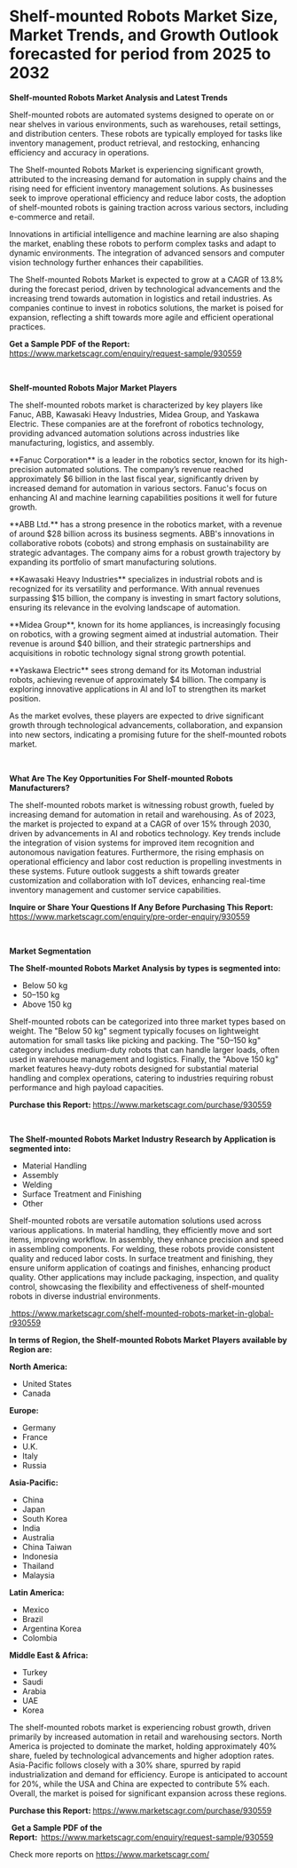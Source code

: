 <p><h1>Shelf-mounted Robots Market Size, Market Trends, and Growth Outlook forecasted for period from 2025 to 2032</h1></p><p><strong>Shelf-mounted Robots Market Analysis and Latest Trends</strong></p>
<p><p>Shelf-mounted robots are automated systems designed to operate on or near shelves in various environments, such as warehouses, retail settings, and distribution centers. These robots are typically employed for tasks like inventory management, product retrieval, and restocking, enhancing efficiency and accuracy in operations. </p><p>The Shelf-mounted Robots Market is experiencing significant growth, attributed to the increasing demand for automation in supply chains and the rising need for efficient inventory management solutions. As businesses seek to improve operational efficiency and reduce labor costs, the adoption of shelf-mounted robots is gaining traction across various sectors, including e-commerce and retail.</p><p>Innovations in artificial intelligence and machine learning are also shaping the market, enabling these robots to perform complex tasks and adapt to dynamic environments. The integration of advanced sensors and computer vision technology further enhances their capabilities. </p><p>The Shelf-mounted Robots Market is expected to grow at a CAGR of 13.8% during the forecast period, driven by technological advancements and the increasing trend towards automation in logistics and retail industries. As companies continue to invest in robotics solutions, the market is poised for expansion, reflecting a shift towards more agile and efficient operational practices.</p></p>
<p><strong>Get a Sample PDF of the Report:&nbsp;</strong> <a href="https://www.marketscagr.com/enquiry/request-sample/930559?utm_campaign=3201&utm_medium=2&utm_source=Github&utm_content=ia&utm_term=21032025&utm_id=shelf-mounted-robots">https://www.marketscagr.com/enquiry/request-sample/930559</a></p>
<p>&nbsp;</p>
<p><strong>Shelf-mounted Robots Major Market Players</strong></p>
<p><p>The shelf-mounted robots market is characterized by key players like Fanuc, ABB, Kawasaki Heavy Industries, Midea Group, and Yaskawa Electric. These companies are at the forefront of robotics technology, providing advanced automation solutions across industries like manufacturing, logistics, and assembly.</p><p>**Fanuc Corporation** is a leader in the robotics sector, known for its high-precision automated solutions. The company’s revenue reached approximately $6 billion in the last fiscal year, significantly driven by increased demand for automation in various sectors. Fanuc's focus on enhancing AI and machine learning capabilities positions it well for future growth.</p><p>**ABB Ltd.** has a strong presence in the robotics market, with a revenue of around $28 billion across its business segments. ABB's innovations in collaborative robots (cobots) and strong emphasis on sustainability are strategic advantages. The company aims for a robust growth trajectory by expanding its portfolio of smart manufacturing solutions.</p><p>**Kawasaki Heavy Industries** specializes in industrial robots and is recognized for its versatility and performance. With annual revenues surpassing $15 billion, the company is investing in smart factory solutions, ensuring its relevance in the evolving landscape of automation.</p><p>**Midea Group**, known for its home appliances, is increasingly focusing on robotics, with a growing segment aimed at industrial automation. Their revenue is around $40 billion, and their strategic partnerships and acquisitions in robotic technology signal strong growth potential.</p><p>**Yaskawa Electric** sees strong demand for its Motoman industrial robots, achieving revenue of approximately $4 billion. The company is exploring innovative applications in AI and IoT to strengthen its market position.</p><p>As the market evolves, these players are expected to drive significant growth through technological advancements, collaboration, and expansion into new sectors, indicating a promising future for the shelf-mounted robots market.</p></p>
<p>&nbsp;</p>
<p><strong>What Are The Key Opportunities For Shelf-mounted Robots Manufacturers?</strong></p>
<p><p>The shelf-mounted robots market is witnessing robust growth, fueled by increasing demand for automation in retail and warehousing. As of 2023, the market is projected to expand at a CAGR of over 15% through 2030, driven by advancements in AI and robotics technology. Key trends include the integration of vision systems for improved item recognition and autonomous navigation features. Furthermore, the rising emphasis on operational efficiency and labor cost reduction is propelling investments in these systems. Future outlook suggests a shift towards greater customization and collaboration with IoT devices, enhancing real-time inventory management and customer service capabilities.</p></p>
<p><strong>Inquire or Share Your Questions If Any Before Purchasing This Report:</strong> <a href="https://www.marketscagr.com/enquiry/pre-order-enquiry/930559?utm_campaign=3201&utm_medium=2&utm_source=Github&utm_content=ia&utm_term=21032025&utm_id=shelf-mounted-robots">https://www.marketscagr.com/enquiry/pre-order-enquiry/930559</a></p>
<p>&nbsp;</p>
<p><strong>Market Segmentation</strong></p>
<p><strong>The Shelf-mounted Robots Market Analysis by types is segmented into:</strong></p>
<p><ul><li>Below 50 kg</li><li>50–150 kg</li><li>Above 150 kg</li></ul></p>
<p><p>Shelf-mounted robots can be categorized into three market types based on weight. The "Below 50 kg" segment typically focuses on lightweight automation for small tasks like picking and packing. The "50–150 kg" category includes medium-duty robots that can handle larger loads, often used in warehouse management and logistics. Finally, the "Above 150 kg" market features heavy-duty robots designed for substantial material handling and complex operations, catering to industries requiring robust performance and high payload capacities.</p></p>
<p><strong>Purchase this Report:&nbsp;</strong><a href="https://www.marketscagr.com/purchase/930559?utm_campaign=3201&utm_medium=2&utm_source=Github&utm_content=ia&utm_term=21032025&utm_id=shelf-mounted-robots">https://www.marketscagr.com/purchase/930559</a></p>
<p>&nbsp;</p>
<p><strong>The Shelf-mounted Robots Market Industry Research by Application is segmented into:</strong></p>
<p><ul><li>Material Handling</li><li>Assembly</li><li>Welding</li><li>Surface Treatment and Finishing</li><li>Other</li></ul></p>
<p><p>Shelf-mounted robots are versatile automation solutions used across various applications. In material handling, they efficiently move and sort items, improving workflow. In assembly, they enhance precision and speed in assembling components. For welding, these robots provide consistent quality and reduced labor costs. In surface treatment and finishing, they ensure uniform application of coatings and finishes, enhancing product quality. Other applications may include packaging, inspection, and quality control, showcasing the flexibility and effectiveness of shelf-mounted robots in diverse industrial environments.</p></p>
<p><a href="https://www.marketscagr.com/shelf-mounted-robots-market-in-global-r930559?utm_campaign=3201&utm_medium=2&utm_source=Github&utm_content=ia&utm_term=21032025&utm_id=shelf-mounted-robots">&nbsp;https://www.marketscagr.com/shelf-mounted-robots-market-in-global-r930559</a></p>
<p><strong>In terms of Region, the Shelf-mounted Robots Market Players available by Region are:</strong></p>
<p>
    <p> <strong> North America: </strong>
        <ul>
            <li>United States</li>
            <li>Canada</li>
        </ul>
        </p> 
    <p> <strong> Europe: </strong>
        <ul>
            <li>Germany</li>
            <li>France</li>
            <li>U.K.</li>
            <li>Italy</li>
            <li>Russia</li>
        </ul>
        </p> 
    <p> <strong> Asia-Pacific: </strong>
        <ul>
            <li>China</li>
            <li>Japan</li>
            <li>South Korea</li>
            <li>India</li>
            <li>Australia</li>
            <li>China Taiwan</li>
            <li>Indonesia</li>
            <li>Thailand</li>
            <li>Malaysia</li>
        </ul>
        </p> 
    <p> <strong> Latin America: </strong>
        <ul>
            <li>Mexico</li>
            <li>Brazil</li>
            <li>Argentina Korea</li>
            <li>Colombia</li>
        </ul>
        </p> 
    <p> <strong> Middle East & Africa: </strong>
        <ul>
            <li>Turkey</li>
            <li>Saudi</li>
            <li>Arabia</li>
            <li>UAE</li>
            <li>Korea</li>
        </ul>
    </p>
    </p>
<p><p>The shelf-mounted robots market is experiencing robust growth, driven primarily by increased automation in retail and warehousing sectors. North America is projected to dominate the market, holding approximately 40% share, fueled by technological advancements and higher adoption rates. Asia-Pacific follows closely with a 30% share, spurred by rapid industrialization and demand for efficiency. Europe is anticipated to account for 20%, while the USA and China are expected to contribute 5% each. Overall, the market is poised for significant expansion across these regions.</p></p>
<p><strong>Purchase this Report: </strong><a href="https://www.marketscagr.com/purchase/930559?utm_campaign=3201&utm_medium=2&utm_source=Github&utm_content=ia&utm_term=21032025&utm_id=shelf-mounted-robots">https://www.marketscagr.com/purchase/930559</a></p>
<p>&nbsp;<strong>Get a Sample PDF of the Report:&nbsp;&nbsp;</strong><a href="https://www.marketscagr.com/enquiry/request-sample/930559?utm_campaign=3201&utm_medium=2&utm_source=Github&utm_content=ia&utm_term=21032025&utm_id=shelf-mounted-robots">https://www.marketscagr.com/enquiry/request-sample/930559</a></p>
<p><strong></strong></p>
<p>Check more reports on <a href="https://www.marketscagr.com/?utm_campaign=3201&utm_medium=2&utm_source=Github&utm_content=ia&utm_term=21032025&utm_id=shelf-mounted-robots">https://www.marketscagr.com/</a></p>